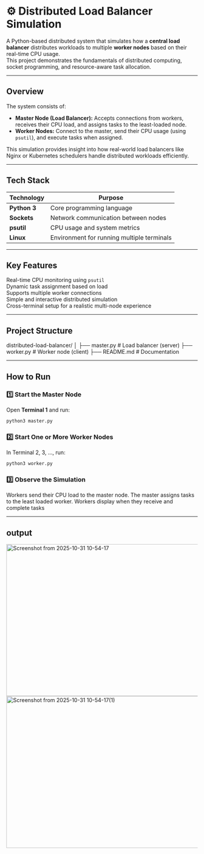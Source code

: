 # ⚙️ Distributed Load Balancer Simulation

A Python-based distributed system that simulates how a **central load balancer** distributes workloads to multiple **worker nodes** based on their real-time CPU usage.  
This project demonstrates the fundamentals of distributed computing, socket programming, and resource-aware task allocation.

---

## Overview

The system consists of:
- **Master Node (Load Balancer):** Accepts connections from workers, receives their CPU load, and assigns tasks to the least-loaded node.
- **Worker Nodes:** Connect to the master, send their CPU usage (using `psutil`), and execute tasks when assigned.

This simulation provides insight into how real-world load balancers like Nginx or Kubernetes schedulers handle distributed workloads efficiently.

---

## Tech Stack

| Technology | Purpose |
|-------------|----------|
| **Python 3** | Core programming language |
| **Sockets** | Network communication between nodes |
| **psutil** | CPU usage and system metrics |
| **Linux** | Environment for running multiple terminals |

---

## Key Features

Real-time CPU monitoring using `psutil`  
Dynamic task assignment based on load  
Supports multiple worker connections  
Simple and interactive distributed simulation  
Cross-terminal setup for a realistic multi-node experience  

---

## Project Structure
distributed-load-balancer/ │ 
├── master.py          # Load balancer (server) 
├── worker.py          # Worker node (client) 
├── README.md          # Documentation

---
## How to Run

### 1️⃣ Start the Master Node
Open **Terminal 1** and run:
```bash
python3 master.py
```
### 2️⃣ Start One or More Worker Nodes

In Terminal 2, 3, ..., run:
```bash
python3 worker.py
```
### 3️⃣ Observe the Simulation

Workers send their CPU load to the master node.
The master assigns tasks to the least loaded worker.
Workers display when they receive and complete tasks

---
 ## output 
 <img width="700" height="400" alt="Screenshot from 2025-10-31 10-54-17" src="https://github.com/user-attachments/assets/32e7cbcb-9aad-46aa-8f3f-545a40f007a4" />
<img width="700" height="400" alt="Screenshot from 2025-10-31 10-54-17(1)" src="https://github.com/user-attachments/assets/826e8711-e6fe-4ee7-8ce5-3f7f10d5ebb4" />
